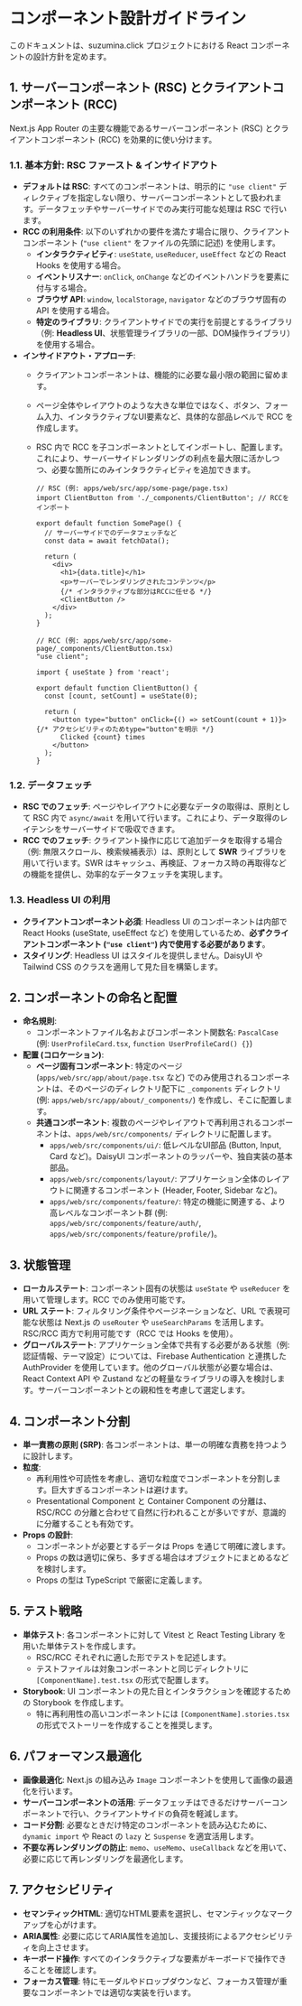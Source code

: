 # コンポーネント設計ガイドライン

このドキュメントは、suzumina.click プロジェクトにおける React コンポーネントの設計方針を定めます。

## 1. サーバーコンポーネント (RSC) とクライアントコンポーネント (RCC)

Next.js App Router の主要な機能であるサーバーコンポーネント (RSC) とクライアントコンポーネント (RCC) を効果的に使い分けます。

### 1.1. 基本方針: RSC ファースト & インサイドアウト

- **デフォルトは RSC**: すべてのコンポーネントは、明示的に `"use client"` ディレクティブを指定しない限り、サーバーコンポーネントとして扱われます。データフェッチやサーバーサイドでのみ実行可能な処理は RSC で行います。
- **RCC の利用条件**: 以下のいずれかの要件を満たす場合に限り、クライアントコンポーネント (`"use client"` をファイルの先頭に記述) を使用します。
  - **インタラクティビティ**: `useState`, `useReducer`, `useEffect` などの React Hooks を使用する場合。
  - **イベントリスナー**: `onClick`, `onChange` などのイベントハンドラを要素に付与する場合。
  - **ブラウザ API**: `window`, `localStorage`, `navigator` などのブラウザ固有の API を使用する場合。
  - **特定のライブラリ**: クライアントサイドでの実行を前提とするライブラリ（例: **Headless UI**、状態管理ライブラリの一部、DOM操作ライブラリ）を使用する場合。
- **インサイドアウト・アプローチ**:
  - クライアントコンポーネントは、機能的に必要な最小限の範囲に留めます。
  - ページ全体やレイアウトのような大きな単位ではなく、ボタン、フォーム入力、インタラクティブなUI要素など、具体的な部品レベルで RCC を作成します。
  - RSC 内で RCC を子コンポーネントとしてインポートし、配置します。これにより、サーバーサイドレンダリングの利点を最大限に活かしつつ、必要な箇所にのみインタラクティビティを追加できます。

    ```tsx
    // RSC (例: apps/web/src/app/some-page/page.tsx)
    import ClientButton from './_components/ClientButton'; // RCCをインポート

    export default function SomePage() {
      // サーバーサイドでのデータフェッチなど
      const data = await fetchData();

      return (
        <div>
          <h1>{data.title}</h1>
          <p>サーバーでレンダリングされたコンテンツ</p>
          {/* インタラクティブな部分はRCCに任せる */}
          <ClientButton />
        </div>
      );
    }

    // RCC (例: apps/web/src/app/some-page/_components/ClientButton.tsx)
    "use client";

    import { useState } from 'react';

    export default function ClientButton() {
      const [count, setCount] = useState(0);

      return (
        <button type="button" onClick={() => setCount(count + 1)}> {/* アクセシビリティのためtype="button"を明示 */}
          Clicked {count} times
        </button>
      );
    }
    ```

### 1.2. データフェッチ

- **RSC でのフェッチ**: ページやレイアウトに必要なデータの取得は、原則として RSC 内で `async/await` を用いて行います。これにより、データ取得のレイテンシをサーバーサイドで吸収できます。
- **RCC でのフェッチ**: クライアント操作に応じて追加データを取得する場合（例: 無限スクロール、検索候補表示）は、原則として **SWR** ライブラリを用いて行います。SWR はキャッシュ、再検証、フォーカス時の再取得などの機能を提供し、効率的なデータフェッチを実現します。

### 1.3. Headless UI の利用

- **クライアントコンポーネント必須**: Headless UI のコンポーネントは内部で React Hooks (useState, useEffect など) を使用しているため、**必ずクライアントコンポーネント (`"use client"`) 内で使用する必要があります**。
- **スタイリング**: Headless UI はスタイルを提供しません。DaisyUI や Tailwind CSS のクラスを適用して見た目を構築します。

## 2. コンポーネントの命名と配置

- **命名規則**:
  - コンポーネントファイル名およびコンポーネント関数名: `PascalCase` (例: `UserProfileCard.tsx`, `function UserProfileCard() {}`)
- **配置 (コロケーション)**:
  - **ページ固有コンポーネント**: 特定のページ (`apps/web/src/app/about/page.tsx` など) でのみ使用されるコンポーネントは、そのページのディレクトリ配下に `_components` ディレクトリ (例: `apps/web/src/app/about/_components/`) を作成し、そこに配置します。
  - **共通コンポーネント**: 複数のページやレイアウトで再利用されるコンポーネントは、`apps/web/src/components/` ディレクトリに配置します。
    - `apps/web/src/components/ui/`: 低レベルなUI部品 (Button, Input, Card など)。DaisyUI コンポーネントのラッパーや、独自実装の基本部品。
    - `apps/web/src/components/layout/`: アプリケーション全体のレイアウトに関連するコンポーネント (Header, Footer, Sidebar など)。
    - `apps/web/src/components/feature/`: 特定の機能に関連する、より高レベルなコンポーネント群 (例: `apps/web/src/components/feature/auth/`, `apps/web/src/components/feature/profile/`)。

## 3. 状態管理

- **ローカルステート**: コンポーネント固有の状態は `useState` や `useReducer` を用いて管理します。RCC でのみ使用可能です。
- **URL ステート**: フィルタリング条件やページネーションなど、URL で表現可能な状態は Next.js の `useRouter` や `useSearchParams` を活用します。RSC/RCC 両方で利用可能です（RCC では Hooks を使用）。
- **グローバルステート**: アプリケーション全体で共有する必要がある状態（例: 認証情報、テーマ設定）については、Firebase Authentication と連携した AuthProvider を使用しています。他のグローバル状態が必要な場合は、React Context API や Zustand などの軽量なライブラリの導入を検討します。サーバーコンポーネントとの親和性を考慮して選定します。

## 4. コンポーネント分割

- **単一責務の原則 (SRP)**: 各コンポーネントは、単一の明確な責務を持つように設計します。
- **粒度**:
  - 再利用性や可読性を考慮し、適切な粒度でコンポーネントを分割します。巨大すぎるコンポーネントは避けます。
  - Presentational Component と Container Component の分離は、RSC/RCC の分離と合わせて自然に行われることが多いですが、意識的に分離することも有効です。
- **Props の設計**:
  - コンポーネントが必要とするデータは Props を通じて明確に渡します。
  - Props の数は適切に保ち、多すぎる場合はオブジェクトにまとめるなどを検討します。
  - Props の型は TypeScript で厳密に定義します。

## 5. テスト戦略

- **単体テスト**: 各コンポーネントに対して Vitest と React Testing Library を用いた単体テストを作成します。
  - RSC/RCC それぞれに適した形でテストを記述します。
  - テストファイルは対象コンポーネントと同じディレクトリに `[ComponentName].test.tsx` の形式で配置します。
- **Storybook**: UI コンポーネントの見た目とインタラクションを確認するための Storybook を作成します。
  - 特に再利用性の高いコンポーネントには `[ComponentName].stories.tsx` の形式でストーリーを作成することを推奨します。

## 6. パフォーマンス最適化

- **画像最適化**: Next.js の組み込み `Image` コンポーネントを使用して画像の最適化を行います。
- **サーバーコンポーネントの活用**: データフェッチはできるだけサーバーコンポーネントで行い、クライアントサイドの負荷を軽減します。
- **コード分割**: 必要なときだけ特定のコンポーネントを読み込むために、`dynamic import` や React の `lazy` と `Suspense` を適宜活用します。
- **不要な再レンダリングの防止**: `memo`、`useMemo`、`useCallback` などを用いて、必要に応じて再レンダリングを最適化します。

## 7. アクセシビリティ

- **セマンティックHTML**: 適切なHTML要素を選択し、セマンティックなマークアップを心がけます。
- **ARIA属性**: 必要に応じてARIA属性を追加し、支援技術によるアクセシビリティを向上させます。
- **キーボード操作**: すべてのインタラクティブな要素がキーボードで操作できることを確認します。
- **フォーカス管理**: 特にモーダルやドロップダウンなど、フォーカス管理が重要なコンポーネントでは適切な実装を行います。
